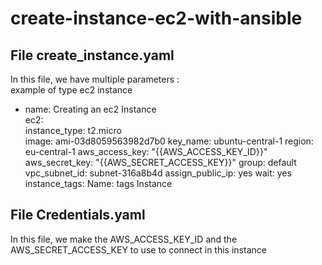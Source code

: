 # create-instance-ec2-with-ansible

## File create_instance.yaml <br/>
In this file, we have multiple parameters :<br/>
example of type ec2 instance <br/>
- name: Creating an ec2 Instance <br/>
    ec2: <br/>
      instance_type: t2.micro <br/>
      image: ami-03d8059563982d7b0
      key_name: ubuntu-central-1
      region: eu-central-1
      aws_access_key: "{{AWS_ACCESS_KEY_ID}}"
      aws_secret_key: "{{AWS_SECRET_ACCESS_KEY}}"
      group: default
      vpc_subnet_id: subnet-316a8b4d
      assign_public_ip: yes
      wait: yes
      instance_tags:
        Name: tags Instance

## File Credentials.yaml

In this file, we make the AWS_ACCESS_KEY_ID and the AWS_SECRET_ACCESS_KEY to use to connect in this instance
